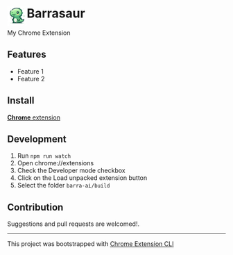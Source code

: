 # <img src="public/icons/icon_48.png" width="45" align="left"> Barrasaur

My Chrome Extension

## Features

- Feature 1
- Feature 2

## Install

[**Chrome** extension]() <!-- TODO: Add chrome extension link inside parenthesis -->

## Development

1. Run `npm run watch`
2. Open chrome://extensions
3. Check the Developer mode checkbox
4. Click on the Load unpacked extension button
5. Select the folder `barra-ai/build`

## Contribution

Suggestions and pull requests are welcomed!.

---

This project was bootstrapped with [Chrome Extension CLI](https://github.com/dutiyesh/chrome-extension-cli)
